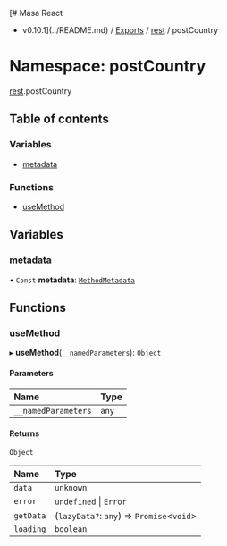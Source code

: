 [# Masa React
 - v0.10.1](../README.md) / [Exports](../modules.md) / [rest](rest.md) / postCountry

# Namespace: postCountry

[rest](rest.md).postCountry

## Table of contents

### Variables

- [metadata](rest.postCountry.md#metadata)

### Functions

- [useMethod](rest.postCountry.md#usemethod)

## Variables

### metadata

• `Const` **metadata**: [`MethodMetadata`](../interfaces/rest.MethodMetadata.md)

## Functions

### useMethod

▸ **useMethod**(`__namedParameters`): `Object`

#### Parameters

| Name | Type |
| :------ | :------ |
| `__namedParameters` | `any` |

#### Returns

`Object`

| Name | Type |
| :------ | :------ |
| `data` | `unknown` |
| `error` | `undefined` \| `Error` |
| `getData` | (`lazyData?`: `any`) => `Promise`<`void`\> |
| `loading` | `boolean` |
